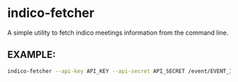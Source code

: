 # indico-fetcher

A simple utility to fetch indico meetings information from the command line.

## EXAMPLE:

```bash
indico-fetcher --api-key API_KEY --api-secret API_SECRET /event/EVENT_ID | jq ".results[0].title"
```
